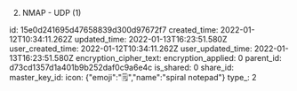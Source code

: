 2. NMAP - UDP (1)

id: 15e0d241695d47658839d300d97672f7
created_time: 2022-01-12T10:34:11.262Z
updated_time: 2022-01-13T16:23:51.580Z
user_created_time: 2022-01-12T10:34:11.262Z
user_updated_time: 2022-01-13T16:23:51.580Z
encryption_cipher_text: 
encryption_applied: 0
parent_id: d73cd1357d1a401b9b252daf0c9a6e4c
is_shared: 0
share_id: 
master_key_id: 
icon: {"emoji":"🗒️","name":"spiral notepad"}
type_: 2